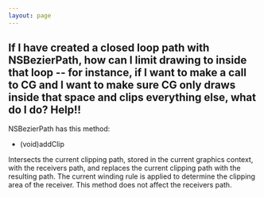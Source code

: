 ```yaml
---
layout: page
---
```


If I have created a closed loop path with NSBezierPath, how can I limit drawing to inside that loop -- for instance, if I want to make a call to CG and I want to make sure CG only draws inside that space and clips everything else, what do I do?  Help!!
----
NSBezierPath has this method:
    
- (void)addClip

Intersects the current clipping path, stored in the current
graphics context, with the receivers path, and replaces the
current clipping path with the resulting path. The current
winding rule is applied to determine the clipping area of the
receiver. This method does not affect the receivers path.
